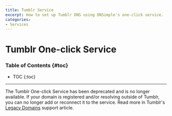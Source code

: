 ```yaml
---
title: Tumblr Service
excerpt: How to set up Tumblr DNS using DNSimple's one-click service.
categories:
- Services
---
```


# Tumblr One-click Service

### Table of Contents {#toc}

* TOC
{:toc}

---

The Tumblr One-click Service has been deprecated and is no longer available. If your domain is registered and/or resolving outside of Tumblr, you can no longer add or reconnect it to the service. Read more in Tumblr's [Legacy Domains](https://help.tumblr.com/legacy-domains/) support article.

